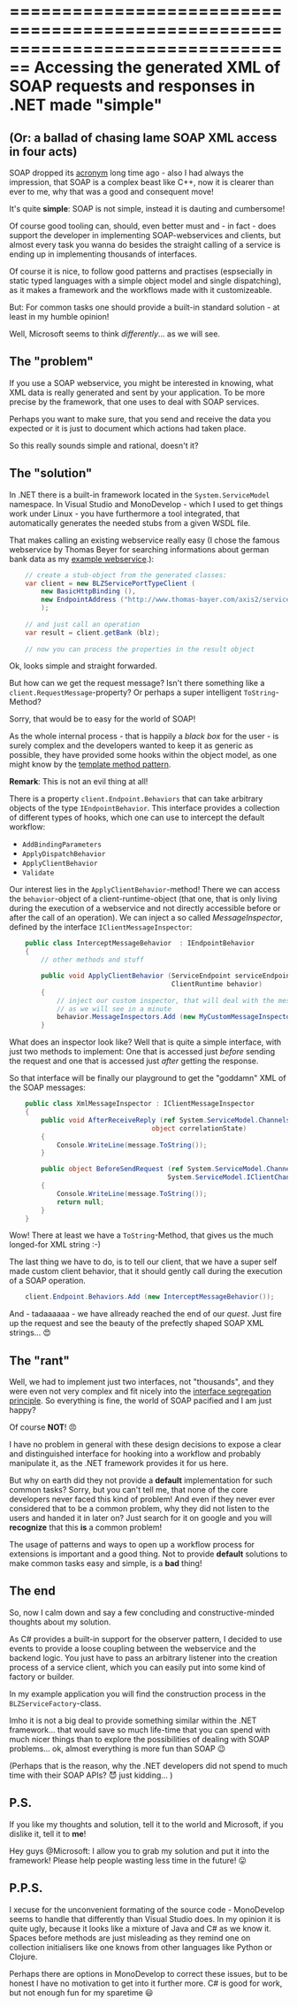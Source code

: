 ================================================================================
Accessing the generated XML of SOAP requests and responses in .NET made "simple"
================================================================================

(Or: a ballad of chasing lame SOAP XML access in four acts)
------------------------------------------------------------

SOAP dropped its [acronym](http://en.wikipedia.org/wiki/SOAP#History) long time 
ago - also I had always the impression, that SOAP is a complex beast like C++, 
now it is clearer than ever to me, why that was a good and consequent move!

It's quite **simple**: SOAP is not simple, instead it is dauting and cumbersome!

Of course good tooling can, should, even better must and - in fact - does 
support the developer in implementing SOAP-webservices and clients, but almost 
every task you wanna do besides the straight calling of a service is ending up 
in implementing thousands of interfaces.

Of course it is nice, to follow good patterns and practises (espsecially in 
static typed languages with a simple object model and single dispatching), 
as it makes a framework and the workflows made with it customizeable. 

But: For common tasks one should provide a built-in standard solution - 
at least in my humble opinion!

Well, Microsoft seems to think *differently*... as we will see.


The "problem"
-------------

If you use a SOAP webservice, you might be interested in knowing, what XML data
is really generated and sent by your application. To be more precise by the
framework, that one uses to deal with SOAP services.

Perhaps you want to make sure, that you send and receive the data you expected
or it is just to document which actions had taken place.

So this really sounds simple and rational, doesn't it?


The "solution"
--------------

In .NET there is a built-in framework located in the `System.ServiceModel`
namespace. In Visual Studio and MonoDevelop - which I used to get things work
under Linux - you have furthermore a tool integrated, that automatically 
generates the needed stubs from a given WSDL file.

That makes calling an existing webservice really easy (I chose the famous
webservice by Thomas Beyer for searching informations about german bank data
as my [example webservice](http://predic8.de/soap/blz-webservice.htm).):

```cs
    // create a stub-object from the generated classes:
    var client = new BLZServicePortTypeClient (
        new BasicHttpBinding (), 
        new EndpointAddress ("http://www.thomas-bayer.com/axis2/services/BLZService")
        );
    
    // and just call an operation
    var result = client.getBank (blz);
    
    // now you can process the properties in the result object
```

Ok, looks simple and straight forwarded. 

But how can we get the request message?
Isn't there something like a `client.RequestMessage`-property? Or perhaps
a super intelligent `ToString`-Method?

Sorry, that would be to easy for the world of SOAP!

As the whole internal process - that is happily a *black box* for the user - is 
surely complex and the developers wanted to keep it as generic as possible, they
have provided some hooks within the object model, as one might know by 
the [template method pattern](http://en.wikipedia.org/wiki/Template_method_pattern).

**Remark**: This is not an evil thing at all!

There is a property `client.Endpoint.Behaviors` that can take arbitrary objects
of the type `IEndpointBehavior`. This interface provides a collection of
different types of hooks, which one can use to intercept the default workflow:

- `AddBindingParameters`
- `ApplyDispatchBehavior`
- `ApplyClientBehavior`
- `Validate`

Our interest lies in the `ApplyClientBehavior`-method! There we can access the
``behavior``-object of a client-runtime-object (that one, that is only living 
during the execution of a webservice and not directly accessible before or
after the call of an operation). We can inject a so called *MessageInspector*,
defined by the interface `IClientMessageInspector`:

```cs
    public class InterceptMessageBehavior  : IEndpointBehavior
    {
        // other methods and stuff

        public void ApplyClientBehavior (ServiceEndpoint serviceEndpoint, 
                                         ClientRuntime behavior)
        {
            // inject our custom inspector, that will deal with the messages
            // as we will see in a minute
            behavior.MessageInspectors.Add (new MyCustomMessageInspector());
        }
```

What does an inspector look like? Well that is quite a simple interface, with
just two methods to implement: One that is accessed just *before* sending
the request and one that is accessed just *after* getting the response.

So that interface will be finally our playground to get the "goddamn" XML of
the SOAP messages:

```cs
    public class XmlMessageInspector : IClientMessageInspector
    {
        public void AfterReceiveReply (ref System.ServiceModel.Channels.Message message, 
                                    object correlationState)
        {
            Console.WriteLine(message.ToString());
        }

        public object BeforeSendRequest (ref System.ServiceModel.Channels.Message message, 
                                        System.ServiceModel.IClientChannel channel)
        {
            Console.WriteLine(message.ToString());
            return null;
        }
    }
```

Wow! There at least we have a ``ToString``-Method, that gives us the much
longed-for XML string :-)

The last thing we have to do, is to tell our client, that we have a super
self made custom client behavior, that it should gently call during the
execution of a SOAP operation.

```cs
    client.Endpoint.Behaviors.Add (new InterceptMessageBehavior());
```

And - tadaaaaaa - we have allready reached the end of our *quest*. Just fire up
the request and see the beauty of the prefectly shaped SOAP XML strings... 😍


The "rant"
----------

Well, we had to implement just two interfaces, not "thousands", and they were
even not very complex and fit nicely into the 
[interface segregation principle](http://en.wikipedia.org/wiki/Interface_segregation_principle).
So everything is fine, the world of SOAP pacified and I am just happy?

Of course **NOT**! 😠

I have no problem in general with these design decisions to expose a clear and 
distinguished interface for hooking into a workflow and probably manipulate it,
as the .NET framework provides it for us here.

But why on earth did they not provide a **default** implementation for such
common tasks? Sorry, but you can't tell me, that none of the core developers
never faced this kind of problem! And even if they never ever considered that
to be a common problem, why they did not listen to the users and handed it in
later on? Just search for it on google and you will **recognize** that 
this **is** a common problem!

The usage of patterns and ways to open up a workflow process for extensions is
important and a good thing. Not to provide **default** solutions to make
common tasks easy and simple, is a **bad** thing!


The end
-------

So, now I calm down and say a few concluding and constructive-minded thoughts 
about my solution.

As C# provides a built-in support for the observer pattern, I decided to use
events to provide a loose coupling between the webservice and the backend logic.
You just have to pass an arbitrary listener into the creation process of a 
service client, which you can easily put into some kind of factory or builder.

In my example application you will find the construction process in the
`BLZServiceFactory`-class.

Imho it is not a big deal to provide something similar within the .NET 
framework... that would save so much life-time that you can spend with much 
nicer things than to explore the possibilities of dealing with SOAP
problems... ok, almost everything is more fun than SOAP 😉 

(Perhaps that is the reason, why the .NET developers did not spend to much 
time with their SOAP APIs? 😈 just kidding... )


P.S.
----

If you like my thoughts and solution, tell it to the world and Microsoft, if
you dislike it, tell it to **me**!

Hey guys @Microsoft: I allow you to grab my solution and put it into the 
framework! Please help people wasting less time in the future! 😛


P.P.S.
------

I xecuse for the unconvenient formating of the source code - MonoDevelop seems
to handle that differently than Visual Studio does. In my opinion it is
quite ugly, because it looks like a mixture of Java and C# as we know it.
Spaces before methods are just misleading as they remind one on collection
initialisers like one knows from other languages like Python or Clojure.

Perhaps there are options in MonoDevelop to correct these issues, but to be
honest I have no motivation to get into it further more. C# is good for work,
but not enough fun for my sparetime 😃
